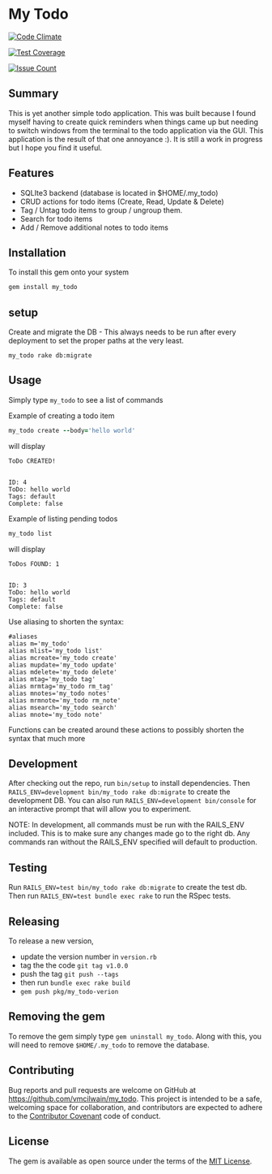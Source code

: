 # My Todo
[![Code Climate](https://codeclimate.com/github/vmcilwain/my_todo/badges/gpa.svg)](https://codeclimate.com/github/vmcilwain/my_todo)

[![Test Coverage](https://codeclimate.com/github/vmcilwain/my_todo/badges/coverage.svg)](https://codeclimate.com/github/vmcilwain/my_todo/coverage)

[![Issue Count](https://codeclimate.com/github/vmcilwain/my_todo/badges/issue_count.svg)](https://codeclimate.com/github/vmcilwain/my_todo)

## Summary
This is yet another simple todo application. This was built because I found myself having to create quick reminders when things came up but needing to switch windows from the terminal to the todo application via the GUI. This application is the result of that one annoyance :). It is still a work in progress but I hope you find it useful.

## Features
* SQLIte3 backend (database is located in $HOME/.my_todo)
* CRUD actions for todo items (Create, Read, Update & Delete)
* Tag / Untag todo items to group / ungroup them.
* Search for todo items
* Add / Remove additional notes to todo items

## Installation

To install this gem onto your system

```ruby
gem install my_todo
```

## setup
Create and migrate the DB - This always needs to be run after every deployment to set the proper paths at the very least.

`my_todo rake db:migrate`

## Usage
Simply type `my_todo` to see a list of commands

Example of creating a todo item

```ruby
my_todo create --body='hello world'
```

will display

```
ToDo CREATED!


ID: 4
ToDo: hello world
Tags: default
Complete: false
```

Example of listing pending todos

```ruby
my_todo list
```

will display

```
ToDos FOUND: 1


ID: 3
ToDo: hello world
Tags: default
Complete: false
```

Use aliasing to shorten the syntax:
```
#aliases
alias m='my_todo'
alias mlist='my_todo list'
alias mcreate='my_todo create'
alias mupdate='my_todo update'
alias mdelete='my_todo delete'
alias mtag='my_todo tag'
alias mrmtag='my_todo rm_tag'
alias mnotes='my_todo notes'
alias mrmnote='my_todo rm_note'
alias msearch='my_todo search'
alias mnote='my_todo note'
```

Functions can be created around these actions to possibly shorten the syntax that much more

## Development

After checking out the repo, run `bin/setup` to install dependencies. Then `RAILS_ENV=development bin/my_todo rake db:migrate` to create the development DB. You can also run `RAILS_ENV=development bin/console` for an interactive prompt that will allow you to experiment.

NOTE: In development, all commands must be run with the RAILS_ENV included. This is to make sure any changes made go to the right db. Any commands ran without the RAILS_ENV specified will default to production.

## Testing

Run `RAILS_ENV=test bin/my_todo rake db:migrate` to create the test db. Then run `RAILS_ENV=test bundle exec rake` to run the RSpec tests.

## Releasing
To release a new version,
* update the version number in `version.rb`
* tag the the code `git tag v1.0.0`
* push the tag `git push --tags`
* then run `bundle exec rake build`
* `gem push pkg/my_todo-verion`

## Removing the gem
To remove the gem simply type `gem uninstall my_todo`. Along with this, you will need to remove `$HOME/.my_todo` to remove the database.

## Contributing

Bug reports and pull requests are welcome on GitHub at https://github.com/vmcilwain/my_todo. This project is intended to be a safe, welcoming space for collaboration, and contributors are expected to adhere to the [Contributor Covenant](http://contributor-covenant.org) code of conduct.

## License

The gem is available as open source under the terms of the [MIT License](http://opensource.org/licenses/MIT).
